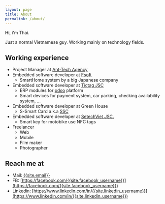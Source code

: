 ```yaml
---
layout: page
title: About
permalink: /about/
---
```


Hi, i'm Thai.

Just a normal Vietnamese guy. Working mainly on technology fields.

## Working experience
- Project Manager at [Ant-Tech Agency](https://ant-tech.eu)
- Embedded software developer at [Fsoft](https://www.fpt-software.com/)
    - SmartHome system by a big Japanese company
- Embedded software developer at [Tictag JSC](https://tictag.vn)
    - ERP modules for [odoo](https://www.odoo.com) platform
    - Smart devices for payment system, car parking, checking availability system, ... 
- Embedded software developer at Green House
    - S-Smart Card a.k.a [SSC](http://thessc.vn)
- Embedded software developer at [SetechViet JSC.](http://setechviet.vn)
    - Smart key for motobike use NFC tags
- Freelancer
    - Web
    - Mobile
    - Film maker
    - Photographer

## Reach me at
- Mail: [{{site.email}}](mailto:{{site.email}})
- FB: [https://facebook.com/{{site.facebook_username}}](https://facebook.com/{{site.facebook_username}})
- Linkedin: [https://www.linkedin.com/in/{{site.linkedin_username}}](https://www.linkedin.com/in/{{site.linkedin_username}})